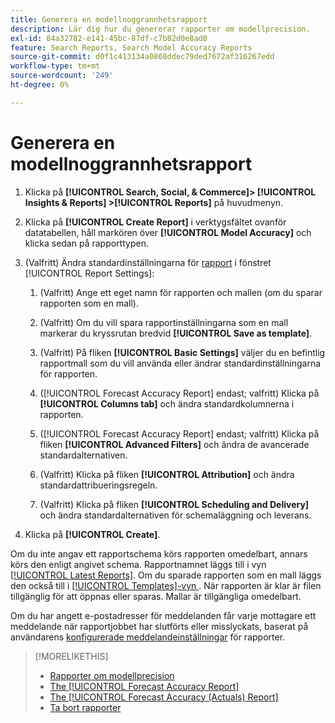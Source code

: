 ```yaml
---
title: Generera en modellnoggrannhetsrapport
description: Lär dig hur du genererar rapporter om modellprecision.
exl-id: 84a32782-e141-45bc-87df-c7b82d0e8ad0
feature: Search Reports, Search Model Accuracy Reports
source-git-commit: d0f1c413134a0868ddec79ded7672af316267edd
workflow-type: tm+mt
source-wordcount: '249'
ht-degree: 0%

---
```


# Generera en modellnoggrannhetsrapport

1. Klicka på **[!UICONTROL Search, Social, & Commerce]> [!UICONTROL Insights & Reports] >[!UICONTROL Reports]** på huvudmenyn.

1. Klicka på **[!UICONTROL Create Report]** i verktygsfältet ovanför datatabellen, håll markören över **[!UICONTROL Model Accuracy]** och klicka sedan på rapporttypen.

1. (Valfritt) Ändra standardinställningarna för [rapport](forecast-accuracy-report.md) i fönstret [!UICONTROL Report Settings]:

   1. (Valfritt) Ange ett eget namn för rapporten och mallen (om du sparar rapporten som en mall).

   1. (Valfritt) Om du vill spara rapportinställningarna som en mall markerar du kryssrutan bredvid **[!UICONTROL Save as template]**.

   1. (Valfritt) På fliken **[!UICONTROL Basic Settings]** väljer du en befintlig rapportmall som du vill använda eller ändrar standardinställningarna för rapporten.

   1. ([!UICONTROL Forecast Accuracy Report] endast; valfritt) Klicka på **[!UICONTROL Columns tab]** och ändra standardkolumnerna i rapporten.

   1. ([!UICONTROL Forecast Accuracy Report] endast; valfritt) Klicka på fliken **[!UICONTROL Advanced Filters]** och ändra de avancerade standardalternativen.

   1. (Valfritt) Klicka på fliken **[!UICONTROL Attribution]** och ändra standardattribueringsregeln.

   1. (Valfritt) Klicka på fliken **[!UICONTROL Scheduling and Delivery]** och ändra standardalternativen för schemaläggning och leverans.

1. Klicka på **[!UICONTROL Create]**.

Om du inte angav ett rapportschema körs rapporten omedelbart, annars körs den enligt angivet schema. Rapportnamnet läggs till i vyn [[!UICONTROL Latest Reports]](/help/search-social-commerce/reports/report-about.md). Om du sparade rapporten som en mall läggs den också till i [[!UICONTROL Templates]-vyn &#x200B;](/help/search-social-commerce/reports/report-about.md). När rapporten är klar är filen tillgänglig för att öppnas eller sparas. Mallar är tillgängliga omedelbart.

Om du har angett e-postadresser för meddelanden får varje mottagare ett meddelande när rapportjobbet har slutförts eller misslyckats, baserat på användarens [konfigurerade meddelandeinställningar](/help/search-social-commerce/notifications/notification-edit.md) för rapporter.

>[!MORELIKETHIS]
>
>* [Rapporter om modellprecision](/help/search-social-commerce/reports/management/model-accuracy/model-accuracy-report-about.md)
>* [The [!UICONTROL Forecast Accuracy Report]](forecast-accuracy-report.md)
>* [The [!UICONTROL Forecast Accuracy (Actuals) Report]](forecast-accuracy-actuals-report.md)
>* [Ta bort rapporter](/help/search-social-commerce/reports/management/report-delete.md)
